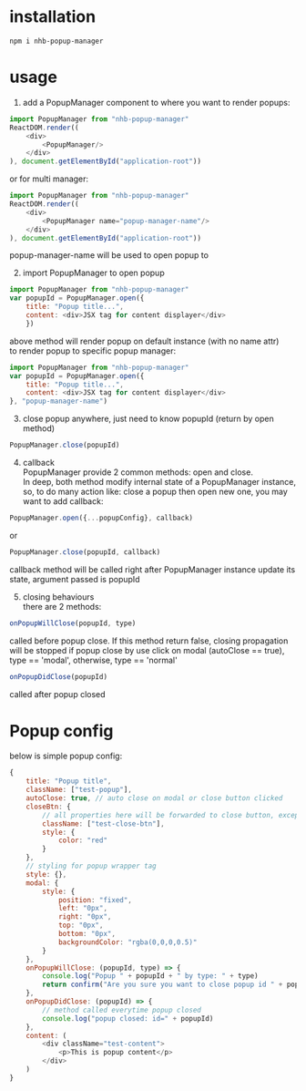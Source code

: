 # installation
``` shell
npm i nhb-popup-manager
```

# usage
1. add a PopupManager component to where you want to render popups: <br/>
``` javascript
import PopupManager from "nhb-popup-manager"
ReactDOM.render((
    <div>
        <PopupManager/>
    </div>
), document.getElementById("application-root"))
```

or for multi manager:
``` javascript
import PopupManager from "nhb-popup-manager"
ReactDOM.render((
    <div>
        <PopupManager name="popup-manager-name"/>
    </div>
), document.getElementById("application-root"))
```
popup-manager-name will be used to open popup to

2. import PopupManager to open popup <br/>
``` javascript
import PopupManager from "nhb-popup-manager"
var popupId = PopupManager.open({
    title: "Popup title...",
    content: <div>JSX tag for content displayer</div>
    })
```
above method will render popup on default instance (with no name attr) <br/>
to render popup to specific popup manager: <br/>
``` javascript
import PopupManager from "nhb-popup-manager"
var popupId = PopupManager.open({
    title: "Popup title...",
    content: <div>JSX tag for content displayer</div>
}, "popup-manager-name")
```

3. close popup anywhere, just need to know popupId (return by open method)<br/>
``` javascript
PopupManager.close(popupId)
```

4. callback <br/>
PopupManager provide 2 common methods: open and close.  <br/>
In deep, both method modify internal state of a PopupManager instance,  <br/>
so, to do many action like: close a popup then open new one, you may want to add callback: <br/>
``` javascript
PopupManager.open({...popupConfig}, callback)
```
or
``` javascript
PopupManager.close(popupId, callback)
```

callback method will be called right after PopupManager instance update its state, argument passed is popupId

5. closing behaviours <br/>
there are 2 methods:
``` javascript
onPopupWillClose(popupId, type)
```
called before popup close. If this method return false, closing propagation will be stopped
if popup close by use click on modal (autoClose == true), type == 'modal', otherwise, type == 'normal'

``` javascript
onPopupDidClose(popupId)
```
called after popup closed

# Popup config
below is simple popup config:
``` javascript
{
    title: "Popup title",
    className: ["test-popup"],
    autoClose: true, // auto close on modal or close button clicked
    closeBtn: {
        // all properties here will be forwarded to close button, except onClick
        className: ["test-close-btn"],
        style: {
            color: "red"
        }
    },
    // styling for popup wrapper tag
    style: {},
    modal: {
        style: {
            position: "fixed",
            left: "0px",
            right: "0px",
            top: "0px",
            bottom: "0px",
            backgroundColor: "rgba(0,0,0,0.5)"
        }
    },
    onPopupWillClose: (popupId, type) => {
        console.log("Popup " + popupId + " by type: " + type)
        return confirm("Are you sure you want to close popup id " + popupId + "?"); // true to continue close propagation, false to prevent popup closing
    },
    onPopupDidClose: (popupId) => {
        // method called everytime popup closed
        console.log("popup closed: id=" + popupId)
    },
    content: (
        <div className="test-content">
            <p>This is popup content</p>
        </div>
    )
}
```
